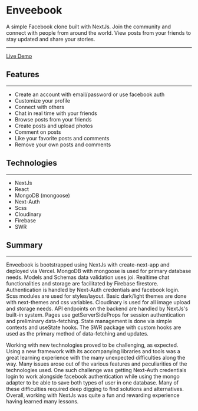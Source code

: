 # Enveebook

A simple Facebook clone built with NextJs. Join the community and connect with people from around the world. View posts from your friends to stay updated and share your stories.

---

[Live Demo](https://enveebook.vercel.app/)

## Features

---

- Create an account with email/password or use facebook auth
- Customize your profile
- Connect with others
- Chat in real time with your friends
- Browse posts from your friends
- Create posts and upload photos
- Comment on posts
- Like your favorite posts and comments
- Remove your own posts and comments

## Technologies

---

- NextJs
- React
- MongoDB (mongoose)
- Next-Auth
- Scss
- Cloudinary
- Firebase
- SWR

## Summary

---

Enveebook is bootstrapped using NextJs with create-next-app and deployed via Vercel. MongoDB with mongoose is used for primary database needs. Models and Schemas data validation uses joi. Realtime chat functionalities and storage are facilitated by Firebase firestore. Authentication is handled by Next-Auth credentials and facebook login. Scss modules are used for styles/layout. Basic dark/light themes are done with next-themes and css variables. Cloudinary is used for all image upload and storage needs. API endpoints on the backend are handled by NextJs's built-in system. Pages use getServerSideProps for session authentication and preliminary data-fetching. State management is done via simple contexts and useState hooks. The SWR package with custom hooks are used as the primary method of data-fetching and updates.

Working with new technologies proved to be challenging, as expected. Using a new framework with its accompanying libraries and tools was a great learning experience with the many unexpected difficulties along the way. Many issues arose out of the various features and peculiarities of the technologies used. One such challenge was getting Next-Auth credentials login to work alongside facebook authentication while using the mongo adapter to be able to save both types of user in one database. Many of these difficulties required deep digging to find solutions and alternatives. Overall, working with NextJs was quite a fun and rewarding experience having learned many lessons.
